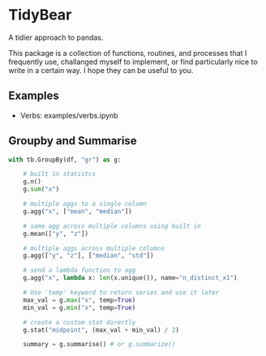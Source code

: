 # TidyBear

A tidier approach to pandas.

This package is a collection of functions, routines, and processes that I frequently use, challanged myself to implement, or find particularly nice to write in a certain way. I hope they can be useful to you.

## Examples

- Verbs: examples/verbs.ipynb

## Groupby and Summarise

```python
with tb.GroupBy(df, "gr") as g:

    # built in statistcs
    g.n()
    g.sum("x")

    # multiple aggs to a single column
    g.agg("x", ["mean", "median"])

    # same agg across multiple columns using built in
    g.mean(["y", "z"])

    # multiple aggs across multiple columns
    g.agg(["y", "z"], ["median", "std"])

    # send a lambda function to agg
    g.agg("x", lambda x: len(x.unique()), name="n_distinct_x1")

    # Use 'temp' keyword to return series and use it later
    max_val = g.max("x", temp=True)
    min_val = g.min("x", temp=True)

    # create a custom stat directly
    g.stat("midpoint", (max_val + min_val) / 2)

    summary = g.summarise() # or g.summarize()
```
